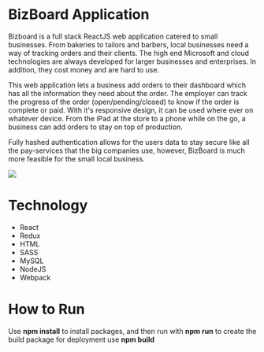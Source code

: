 # BizBoard Application

Bizboard is a full stack ReactJS web application catered to small businesses. From bakeries to tailors and barbers, local businesses need a way of tracking orders and their clients. The high end Microsoft and cloud technologies are always developed for larger businesses and enterprises. In addition, they cost money and are hard to use.

This web application lets a business add orders to their dashboard which has all the information they need about the order. The employer can track the progress of the order (open/pending/closed) to know if the order is complete or paid. With it's responsive design, it can be used where ever on whatever device. From the iPad at the store to a phone while on the go, a business can add orders to stay on top of production.

Fully hashed authentication allows for the users data to stay secure like all the pay-services that the big companies use, however, BizBoard is much more feasible for the small local business.  

![](https://i.imgur.com/vEkye5s.png)

# Technology

- React
- Redux
- HTML
- SASS
- MySQL
- NodeJS
- Webpack

# How to Run

Use **npm install** to install packages, and then run with **npm run** to create the build package for deployment use **npm build**
